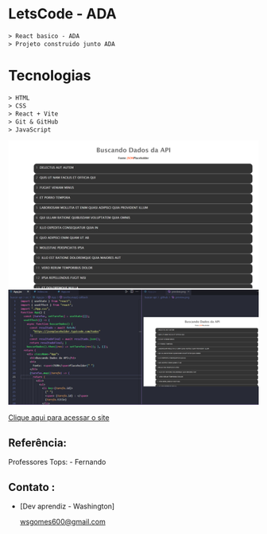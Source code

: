 # LetsCode - ADA 
    > React basico - ADA
    > Projeto construido junto ADA

#  Tecnologias
    > HTML 
    > CSS
    > React + Vite
    > Git & GitHub
    > JavaScript


 ![preview](./.github/preview.png)
 ![preview](./.github/preview01.png)
 


[Clique aqui para acessar o site](https://washingtongomes.github.io/react-vite-api/)


## Referência:

Professores Tops:
    - Fernando 

## Contato :
- [Dev aprendiz - Washington]

    wsgomes600@gmail.com